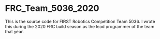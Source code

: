 # FRC_Team_5036_2020
This is the source code for FIRST Robotics Competition Team 5036. I wrote this during the 2020 
FRC build season as the lead programmer of the team that year.
